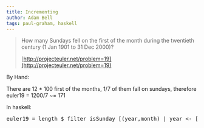 ```yaml
---
title: Incrementing
author: Adam Bell
tags: paul-graham, haskell
---
```

> <span>How many Sundays fell on the first of the month during the twentieth century (1 Jan 1901 to 31 Dec 2000)?</span>
>
> [http://projecteuler.net/problem=19](http://projecteuler.net/problem=19)

By Hand:

There are 12 * 100 first of the months, 1/7 of them fall on sundays, therefore euler19 = 1200/7 ~= 171

In haskell:

<div class="highlight">

<pre>euler19 = length $ filter isSunday [(year,month) | year <- [1901..2000], month <- [1..12]] isSunday :: (Integer,Int) -> Bool isSunday (year, month) = isSunday1 $ toWeekDate $ fromGregorian year month 01 where isSunday1 (_,_,7) = True isSunday1 _ = False </pre>

</div>
